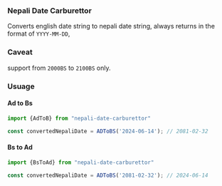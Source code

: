 ### Nepali Date Carburettor
Converts english date string to nepali date string, always returns in the format of `YYYY-MM-DD`,

### Caveat
support from `2000BS` to `2100BS` only.

### Usuage

#### Ad to Bs
```ts
import {AdToB} from "nepali-date-carburettor"

const convertedNepaliDate = ADToBS('2024-06-14'); // 2081-02-32
```

#### Bs to Ad
```ts
import {BsToAd} from "nepali-date-carburettor"

const convertedNepaliDate = ADToBS('2081-02-32'); // 2024-06-14
```